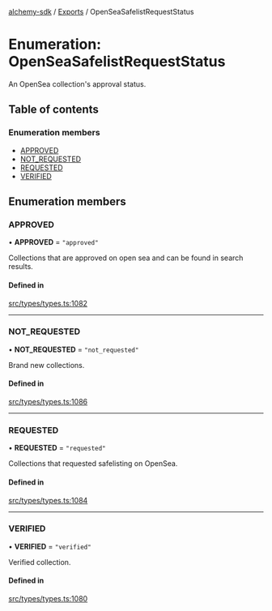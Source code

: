 [alchemy-sdk](../README.md) / [Exports](../modules.md) / OpenSeaSafelistRequestStatus

# Enumeration: OpenSeaSafelistRequestStatus

An OpenSea collection's approval status.

## Table of contents

### Enumeration members

- [APPROVED](OpenSeaSafelistRequestStatus.md#approved)
- [NOT\_REQUESTED](OpenSeaSafelistRequestStatus.md#not_requested)
- [REQUESTED](OpenSeaSafelistRequestStatus.md#requested)
- [VERIFIED](OpenSeaSafelistRequestStatus.md#verified)

## Enumeration members

### APPROVED

• **APPROVED** = `"approved"`

Collections that are approved on open sea and can be found in search results.

#### Defined in

[src/types/types.ts:1082](https://github.com/alchemyplatform/alchemy-sdk-js/blob/c3fdebb/src/types/types.ts#L1082)

___

### NOT\_REQUESTED

• **NOT\_REQUESTED** = `"not_requested"`

Brand new collections.

#### Defined in

[src/types/types.ts:1086](https://github.com/alchemyplatform/alchemy-sdk-js/blob/c3fdebb/src/types/types.ts#L1086)

___

### REQUESTED

• **REQUESTED** = `"requested"`

Collections that requested safelisting on OpenSea.

#### Defined in

[src/types/types.ts:1084](https://github.com/alchemyplatform/alchemy-sdk-js/blob/c3fdebb/src/types/types.ts#L1084)

___

### VERIFIED

• **VERIFIED** = `"verified"`

Verified collection.

#### Defined in

[src/types/types.ts:1080](https://github.com/alchemyplatform/alchemy-sdk-js/blob/c3fdebb/src/types/types.ts#L1080)

